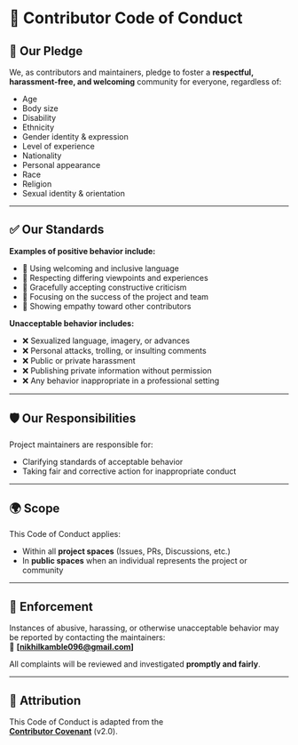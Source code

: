 # 🤝 Contributor Code of Conduct

## 🌟 Our Pledge
We, as contributors and maintainers, pledge to foster a **respectful, harassment-free, and welcoming** community for everyone, regardless of:  

- Age  
- Body size  
- Disability  
- Ethnicity  
- Gender identity & expression  
- Level of experience  
- Nationality  
- Personal appearance  
- Race  
- Religion  
- Sexual identity & orientation  

---

## ✅ Our Standards
**Examples of positive behavior include:**  
- 💬 Using welcoming and inclusive language  
- 🙏 Respecting differing viewpoints and experiences  
- 🤝 Gracefully accepting constructive criticism  
- 🎯 Focusing on the success of the project and team  
- 💙 Showing empathy toward other contributors  

**Unacceptable behavior includes:**  
- ❌ Sexualized language, imagery, or advances  
- ❌ Personal attacks, trolling, or insulting comments  
- ❌ Public or private harassment  
- ❌ Publishing private information without permission  
- ❌ Any behavior inappropriate in a professional setting  

---

## 🛡️ Our Responsibilities
Project maintainers are responsible for:  
- Clarifying standards of acceptable behavior  
- Taking fair and corrective action for inappropriate conduct  

---

## 🌍 Scope
This Code of Conduct applies:  
- Within all **project spaces** (Issues, PRs, Discussions, etc.)  
- In **public spaces** when an individual represents the project or community  

---

## 🚨 Enforcement
Instances of abusive, harassing, or otherwise unacceptable behavior may be reported by contacting the maintainers:  
📧 **[nikhilkamble096@gmail.com]**  

All complaints will be reviewed and investigated **promptly and fairly**.  

---

## 📖 Attribution
This Code of Conduct is adapted from the  
[**Contributor Covenant**](https://www.contributor-covenant.org/) (v2.0).  
